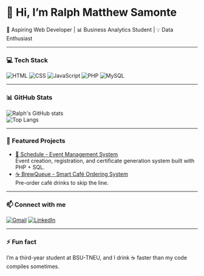 # 👋 Hi, I’m Ralph Matthew Samonte  
🚀 Aspiring Web Developer | 📊 Business Analytics Student | 💡 Data Enthusiast  

---

### 💻 Tech Stack
![HTML](https://img.shields.io/badge/HTML5-E34F26?style=flat&logo=html5&logoColor=white) 
![CSS](https://img.shields.io/badge/CSS3-1572B6?style=flat&logo=css3&logoColor=white) 
![JavaScript](https://img.shields.io/badge/JavaScript-F7DF1E?style=flat&logo=javascript&logoColor=black) 
![PHP](https://img.shields.io/badge/PHP-777BB4?style=flat&logo=php&logoColor=white) 
![MySQL](https://img.shields.io/badge/MySQL-4479A1?style=flat&logo=mysql&logoColor=white) 

---

### 📊 GitHub Stats
![Ralph's GitHub stats](https://github-readme-stats.vercel.app/api?username=RalphWreckeri2&show_icons=true&theme=tokyonight)  
![Top Langs](https://github-readme-stats.vercel.app/api/top-langs/?username=RalphWreckeri2&layout=compact&theme=tokyonight)  

---

### 🚀 Featured Projects
- [📅 Schedule - Event Management System](https://github.com/RalphWreckeri2/Schedule)  
  Event creation, registration, and certificate generation system built with PHP + SQL.  
- [☕ BrewQueue - Smart Café Ordering System](https://github.com/RalphWreckeri2/BrewQueue)  
  Pre-order café drinks to skip the line.

---

### 📫 Connect with me
[![Gmail](https://img.shields.io/badge/Gmail-D14836?style=flat&logo=gmail&logoColor=white)](mailto:ralphmatthew.samonte@gmail.com)
[![LinkedIn](https://img.shields.io/badge/LinkedIn-0077B5?style=flat&logo=linkedin&logoColor=white)](https://www.linkedin.com/in/YOUR-LINK)

---

### ⚡ Fun fact
I’m a third-year student at BSU-TNEU, and I drink ☕ faster than my code compiles sometimes.
